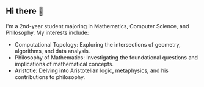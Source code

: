 ## Hi there 👋

I'm a 2nd-year student majoring in Mathematics, Computer Science, and Philosophy. My interests include:

- Computational Topology: Exploring the intersections of geometry, algorithms, and data analysis.
- Philosophy of Mathematics: Investigating the foundational questions and implications of mathematical concepts.
- Aristotle: Delving into Aristotelian logic, metaphysics, and his contributions to philosophy.
